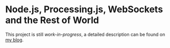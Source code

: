 # Node.js, Processing.js, WebSockets and the Rest of World

 This project is still _work-in-progress_, a detailed
 description can be found on [my blog][1].

 [1]: http://new-synth.info/post/11326430506/node-js-processing-js-websockets-and-the-rest-of
